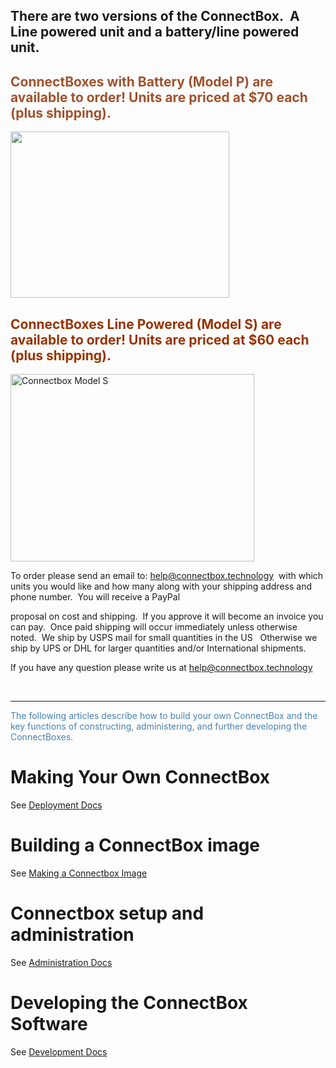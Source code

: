 <h2>There are two versions of the ConnectBox.  A Line powered unit and a battery/line powered unit.</h2>
<h2></h2>
<h2><span style="color: sienna;">ConnectBoxes with Battery (Model P) are available to order! Units are priced at $70 each (plus shipping).</span></h2>
<img class="alignnone wp-image-253" src="https://connectbox.technology/wp/wp-content/uploads/2020/09/ConnectBox-BatteryVersion6-Transparent.png" alt="" width="350" height="266" />
<h2><span style="color: #993300;">ConnectBoxes Line Powered (Model S) are available to order! Units are priced at $60 each (plus shipping).</span></h2>
<img class="alignnone wp-image-260" src="https://connectbox.technology/wp/wp-content/uploads/2020/09/ConnectBox-Non-Battery-Transparent-small-e1599057273832.png" alt="Connectbox Model S" width="390" height="300" />

To order please send an email to: help@connectbox.technology  with which units you would like and how many along with your shipping address and phone number.  You will receive a PayPal

proposal on cost and shipping.  If you approve it will become an invoice you can pay.  Once paid shipping will occur immediately unless otherwise noted.  We ship by USPS mail for small quantities in the US   Otherwise we ship by UPS or DHL for larger quantities and/or International shipments.

If you have any question please write us at help@connectbox.technology

&nbsp;

<hr />

<span style="color: steelblue;">The following articles describe how to build your own ConnectBox and the key functions of constructing, administering, and further developing the ConnectBoxes.</span>
<h1>Making Your Own ConnectBox</h1>
See <a href="https://github.com/ConnectBox/connectbox-pi/blob/master/docs/deployment.md">Deployment Docs</a>
<h1>Building a ConnectBox image</h1>
See <a href="https://github.com/ConnectBox/connectbox-pi/blob/master/docs/making_an_image.md">Making a Connectbox Image</a>
<h1>Connectbox setup and administration</h1>
See <a href="https://github.com/ConnectBox/connectbox-pi/blob/master/docs/administration.md">Administration Docs</a>
<h1>Developing the ConnectBox Software</h1>
See <a href="https://github.com/ConnectBox/connectbox-pi/blob/master/docs/development.md">Development Docs</a>
